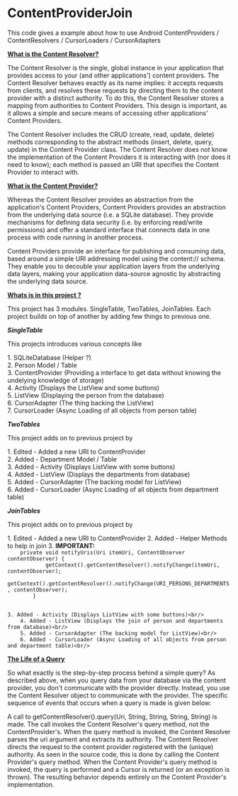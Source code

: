 ContentProviderJoin
===================

This code gives a example about how to use Android ContentProviders / ContentResolvers / CursorLoaders / CursorAdapters

<b><u>What is the Content Resolver?</u></b>

The Content Resolver is the single, global instance in your application that provides access to your (and other applications') content providers. The Content Resolver behaves exactly as its name implies: it accepts requests from clients, and resolves these requests by directing them to the content provider with a distinct authority. To do this, the Content Resolver stores a mapping from authorities to Content Providers. This design is important, as it allows a simple and secure means of accessing other applications' Content Providers.

The Content Resolver includes the CRUD (create, read, update, delete) methods corresponding to the abstract methods (insert, delete, query, update) in the Content Provider class. The Content Resolver does not know the implementation of the Content Providers it is interacting with (nor does it need to know); each method is passed an URI that specifies the Content Provider to interact with.

<b><u>What is the Content Provider?</u></b>

Whereas the Content Resolver provides an abstraction from the application's Content Providers, Content Providers provides an abstraction from the underlying data source (i.e. a SQLite database). They provide mechanisms for defining data security (i.e. by enforcing read/write permissions) and offer a standard interface that connects data in one process with code running in another process.

Content Providers provide an interface for publishing and consuming data, based around a simple URI addressing model using the content:// schema. They enable you to decouble your application layers from the underlying data layers, making your application data-source agnostic by abstracting the underlying data source.

<b><u>Whats is in this project ?</u></b>

This project has 3 modules. SingleTable, TwoTables, JoinTables. Each project builds on top of another by adding few things to previous one.

<b><i>SingleTable</i></b>

<p>This projects introduces various concepts like</p> 
	1. SQLiteDatabase (Helper ?)<br/>
	2. Person Model / Table<br/>
	3. ContentProvider (Providing a interface to get data without knowing the undelying knowledge of storage)<br/>
	4. Activity (Displays the ListView and some buttons)<br/>
	5. ListView (Displaying the person from the database)<br/>
	6. CursorAdapter (The thing backing the ListView)<br/>
	7. CursorLoader (Async Loading of all objects from person table)<br/>

<b><i>TwoTables</i></b>

<p>This project adds on to previous project by</p>
	1. Edited - Added a new URI to ContentProvider<br/>
	2. Added - Department Model / Table<br/>
	3. Added - Activity (Displays ListView with some buttons)<br/>
	4. Added - ListView (Displays the departments from database)<br/>
	5. Added - CursorAdapter (The backing model for ListView)<br/>
	6. Added - CursorLoader (Async Loading of all objects from department table)<br/>
					
<b><i>JoinTables</i></b>

<p>This project adds on to previous project by</p>
	1. Edited - Added a new URI to ContentProvider
	2. Added - Helper Methods to help in join
	3. <b>IMPORTANT:</b>
	<code>
	private void notifyUris(Uri itemUri, ContentObserver contentObserver) {
        	getContext().getContentResolver().notifyChange(itemUri, contentObserver);
        	getContext().getContentResolver().notifyChange(URI_PERSONS_DEPARTMENTS, contentObserver);
    	}
	</code>

	3. Added - Activity (Displays ListView with some buttons)<br/>
        4. Added - ListView (Displays the join of person and departments from database)<br/>
        5. Added - CursorAdapter (The backing model for ListView)<br/>
        6. Added - CursorLoader (Async Loading of all objects from person and department table)<br/>

<p>	
<b><u>The Life of a Query</u></b>

So what exactly is the step-by-step process behind a simple query? As described above, when you query data from your database via the content provider, you don't communicate with the provider directly. Instead, you use the Content Resolver object to communicate with the provider. The specific sequence of events that occurs when a query is made is given below:

A call to getContentResolver().query(Uri, String, String, String, String) is made. The call invokes the Content Resolver's query method, not the ContentProvider's.
When the query method is invoked, the Content Resolver parses the uri argument and extracts its authority.
The Content Resolver directs the request to the content provider registered with the (unique) authority. As seen in the source code, this is done by calling the Content Provider's query method.
When the Content Provider's query method is invoked, the query is performed and a Cursor is returned (or an exception is thrown). The resulting behavior depends entirely on the Content Provider's implementation. 
